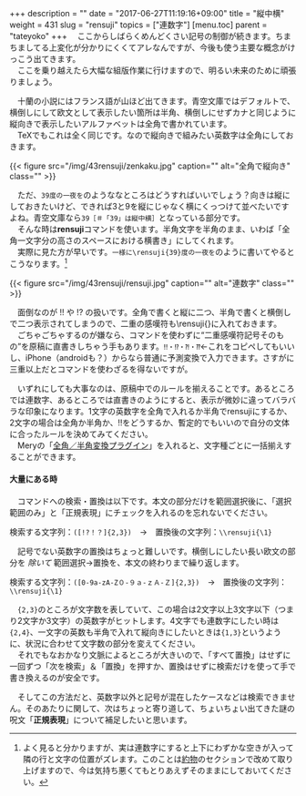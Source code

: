 +++
description = ""
date = "2017-06-27T11:19:16+09:00"
title = "縦中横"
weight = 431
slug = "rensuji"
topics = ["連数字"]
[menu.toc]
    parent = "tateyoko"
+++
&#x3000;ここからしばらくめんどくさい記号の制御が続きます。ちまちましてる上変化が分かりにくくてアレなんですが、今後も使う主要な概念がけっこう出てきます。  
　ここを乗り越えたら大幅な組版作業に行けますので、明るい未来のために頑張りましょう。

　十蘭の小説にはフランス語が山ほど出てきます。青空文庫ではデフォルトで、横倒しにして欧文として表示したい箇所は半角、横倒しにせずカナと同じように縦向きで表示したいアルファベットは全角で書かれています。  
　TeXでもこれは全く同じです。なので縦向きで組みたい英数字は全角にしておきます。

{{< figure src="/img/43rensuji/zenkaku.jpg" caption="" alt="全角で縦向き" class="" >}}

　ただ、`39度の一夜を`のようななところはどうすればいいでしょう？向きは縦にしておきたいけど、できれば3と9を縦にじゃなく横にくっつけて並べたいですよね。青空文庫なら`39［＃「39」は縦中横］`となっている部分です。  
　そんな時は**rensuji**コマンドを使います。半角文字を半角のまま、いわば「全角一文字分の高さのスペースにおける横書き」にしてくれます。  
　実際に見た方が早いです。<code class="language-latex">一様に\rensuji{39}度の一夜を</code>のように書いてやるとこうなります。[^1]

{{< figure src="/img/43rensuji/rensuji.jpg" caption="" alt="連数字" class="" >}}

　面倒なのが !! や !? の扱いです。全角で書くと縦に二つ、半角で書くと横倒しで二つ表示されてしまうので、二重の感嘆符も\rensuji{}に入れておきます。  
　ごちゃごちゃするのが嫌なら、コマンドを使わずに“二重感嘆符記号そのもの”を原稿に直書きしちゃう手もあります。`‼・⁉・⁈・⁇`←これをコピペしてもいいし、iPhone（androidも？）からなら普通に予測変換で入力できます。さすがに三重以上だとコマンドを使わざるを得ないですが。

　いずれにしても大事なのは、原稿中でのルールを揃えることです。あるところでは連数字、あるところでは直書きのようにすると、表示が微妙に違ってバラバラな印象になります。1文字の英数字を全角で入れるか半角でrensujiにするか、2文字の場合は全角か半角か、!!をどうするか、暫定的でもいいので自分の文体に合ったルールを決めてみてください。  
　Meryの「[全角／半角変換プラグイン](http://www.haijin-boys.com/wiki/%E3%83%97%E3%83%A9%E3%82%B0%E3%82%A4%E3%83%B3)」を入れると、文字種ごとに一括揃えすることができます。

#### 大量にある時
　コマンドへの検索・置換は以下です。本文の部分だけを範囲選択後に、「選択範囲のみ」と「正規表現」にチェックを入れるのを忘れないでください。

検索する文字列：`([!?！？]{2,3})`　→　置換後の文字列：`\\rensuji{\1}`

　記号でない英数字の置換はちょっと難しいです。横倒しにしたい長い欧文の部分を _除いて_ 範囲選択→置換を、本文の終わりまで繰り返します。

検索する文字列：`([0-9a-zA-Z０-９ａ-ｚＡ-Ｚ]{2,3})`　→　置換後の文字列：`\\rensuji{\1}`

　`{2,3}`のところが文字数を表していて、この場合は2文字以上3文字以下（つまり2文字か3文字）の英数字がヒットします。4文字でも連数字にしたい時は`{2,4}`、一文字の英数も半角で入れて縦向きにしたいときは`{1,3}`というように、状況に合わせて文字数の部分を変えてください。  
　それでもなおかなり文脈によるところが大きいので、「すべて置換」はせずに一回ずつ「次を検索」＆「置換」を押すか、置換はせずに検索だけを使って手で書き換えるのが安全です。

　そしてこの方法だと、英数字以外と記号が混在したケースなどは検索できません。そのあたりに関して、次はちょっと寄り道して、ちょいちょい出てきた謎の呪文「**正規表現**」について補足したいと思います。

[^1]:よく見ると分かりますが、実は連数字にすると上下にわずかな空きが入って隣の行と文字の位置がズレます。このことは[約物](/tutorial/exclamation)のセクションで改めて取り上げますので、今は気持ち悪くてもとりあえずそのままにしておいてください。